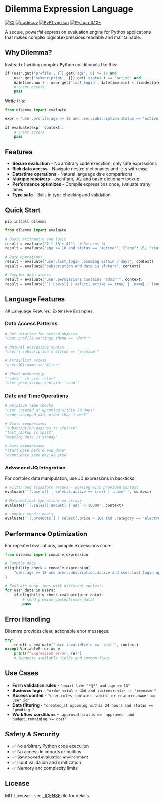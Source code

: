 # Dilemma Expression Language

[![CI](https://github.com/patrickcd/dilemma/workflows/CI/badge.svg)](https://github.com/patrickcd/dilemma/actions)
[![codecov](https://codecov.io/gh/patrickcd/dilemma/branch/main/graph/badge.svg)](https://codecov.io/gh/patrickcd/dilemma)
[![PyPI version](https://badge.fury.io/py/dilemma.svg)](https://badge.fury.io/py/dilemma)
[![Python 3.12+](https://img.shields.io/badge/python-3.12+-blue.svg)](https://www.python.org/downloads/)

A secure, powerful expression evaluation engine for Python applications that makes complex logical expressions readable and maintainable.

## Why Dilemma?

Instead of writing complex Python conditionals like this:
```python
if (user.get('profile', {}).get('age', 0) >= 18 and 
    user.get('subscription', {}).get('status') == 'active' and
    datetime.now() - user.get('last_login', datetime.min) < timedelta(days=30)):
    # grant access
    pass
```

Write this:
```python
from dilemma import evaluate

expr = "user.profile.age >= 18 and user.subscription.status == 'active' and user.last_login upcoming within 30 days"

if evaluate(expr, context):
    # grant access
    pass
```

## Features

- **Secure evaluation** - No arbitrary code execution, only safe expressions
- **Rich data access** - Navigate nested dictionaries and lists with ease
- **Date/time operations** - Natural language date comparisons
- **Multiple resolvers** - JsonPath, JQ, and basic dictionary lookup
- **Performance optimized** - Compile expressions once, evaluate many times
- **Type safe** - Built-in type checking and validation

## Quick Start

```bash
pip install dilemma
```

```python
from dilemma import evaluate

# Basic arithmetic and logic
result = evaluate("2 * (3 + 4)")  # Returns 14
result = evaluate("age >= 18 and status == 'active'", {"age": 25, "status": "active"})

# Date operations
result = evaluate("user.last_login upcoming within 7 days", context)
result = evaluate("subscription.end_date is $future", context)

# Complex data access
result = evaluate("user.permissions contains 'admin'", context)
result = evaluate("`[.users[] | select(.active == true) | .name] | length` > 0", context)
```

## Language Features

All [Language Features](https://github.com/patrickcd/dilemma/blob/main/docs/language.md).
Extensive [Examples](https://github.com/patrickcd/dilemma/blob/main/docs/examples.md).


### Data Access Patterns

```python
# Dot notation for nested objects
"user.profile.settings.theme == 'dark'"

# Natural possessive syntax  
"user's subscription's status == 'premium'"

# Array/list access
"users[0].name == 'Alice'"

# Check membership
"'admin' in user.roles"
"user.permissions contains 'read'"
```

### Date and Time Operations

```python
# Relative time checks
"user.created_at upcoming within 30 days"
"order.shipped_date older than 1 week"

# State comparisons
"subscription.expires is $future"
"last_backup is $past"
"meeting.date is $today"

# Date comparisons
"start_date before end_date"
"event.date same_day_as $now"
```


### Advanced JQ Integration

For complex data manipulation, use JQ expressions in backticks:

```python
# Filter and transform arrays - working with provided context
evaluate('`[.users[] | select(.active == true) | .name]`', context)

# Mathematical operations on arrays  
evaluate('`[.sales[].amount] | add` > 10000', context)

# Complex conditionals
evaluate('`[.products[] | select(.price > 100 and .category == "electronics")] | length` > 1', context)
```

## Performance Optimization

For repeated evaluations, compile expressions once:

```python
from dilemma import compile_expression

# Compile once
eligibility_check = compile_expression(
    "user.age >= 18 and user.subscription.active and user.last_login upcoming within 30 days"
)

# Evaluate many times with different contexts
for user_data in users:
    if eligibility_check.evaluate(user_data):
        # send_premium_content(user_data)
        pass
```

## Error Handling

Dilemma provides clear, actionable error messages:

```python
try:
    result = evaluate("user.invalidfield == 'test'", context)
except VariableError as e:
    print(f"Expression error: {e}")
    # Suggests available fields and common fixes
```

## Use Cases

- **Form validation rules** - `"email like '*@*' and age >= 13"`
- **Business logic** - `"order.total > 100 and customer.tier == 'premium'"`
- **Access control** - `"user.roles contains 'admin' or resource.owner == user.id"`
- **Data filtering** - `"created_at upcoming within 24 hours and status == 'pending'"`
- **Workflow conditions** - `"approval.status == 'approved' and budget.remaining >= cost"`

## Safety & Security

- ✅ No arbitrary Python code execution
- ✅ No access to imports or builtins  
- ✅ Sandboxed evaluation environment
- ✅ Input validation and sanitization
- ✅ Memory and complexity limits


## License

MIT License - see [LICENSE](https://github.com/patrickcd/dilemma/blob/main/LICENSE) file for details.